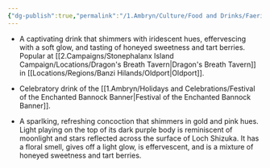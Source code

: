 ```yaml
---
{"dg-publish":true,"permalink":"/1.Ambryn/Culture/Food and Drinks/Faerie's Brew/"}
---
```


- A captivating drink that shimmers with iridescent hues, effervescing with a soft glow, and tasting of honeyed sweetness and tart berries. Popular at [[2.Campaigns/Stonephalanx Island Campaign/Locations/Dragon's Breath Tavern\|Dragon's Breath Tavern]] in [[Locations/Regions/Banzi Hilands/Oldport\|Oldport]].

- Celebratory drink of the [[1.Ambryn/Holidays and Celebrations/Festival of the Enchanted Bannock Banner\|Festival of the Enchanted Bannock Banner]].

- A sparlking, refreshing concoction that shimmers in gold and pink hues. Light playing on the top of its dark purple body is reminiscent of moonlight and stars reflected across the surface of Loch Shizuka. It has a floral smell, gives off a light glow, is effervescent, and is a mixture of honeyed sweetness and tart berries.